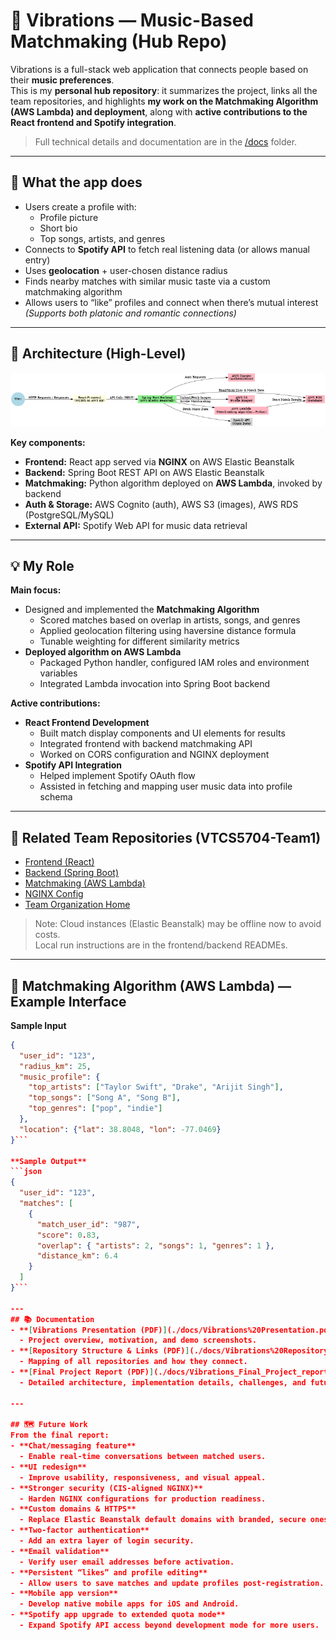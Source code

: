 # 🎵 Vibrations — Music-Based Matchmaking (Hub Repo)

Vibrations is a full-stack web application that connects people based on their **music preferences**.  
This is my **personal hub repository**: it summarizes the project, links all the team repositories, and highlights **my work on the Matchmaking Algorithm (AWS Lambda) and deployment**, along with **active contributions to the React frontend and Spotify integration**.

> Full technical details and documentation are in the [/docs](./docs) folder.

---

## 🚀 What the app does
- Users create a profile with:
  - Profile picture
  - Short bio
  - Top songs, artists, and genres
- Connects to **Spotify API** to fetch real listening data (or allows manual entry)
- Uses **geolocation** + user-chosen distance radius
- Finds nearby matches with similar music taste via a custom matchmaking algorithm
- Allows users to “like” profiles and connect when there’s mutual interest  
*(Supports both platonic and romantic connections)*

---

## 🧱 Architecture (High-Level)

![System Architecture](./assets/architecture.png)

**Key components:**
- **Frontend:** React app served via **NGINX** on AWS Elastic Beanstalk  
- **Backend:** Spring Boot REST API on AWS Elastic Beanstalk  
- **Matchmaking:** Python algorithm deployed on **AWS Lambda**, invoked by backend  
- **Auth & Storage:** AWS Cognito (auth), AWS S3 (images), AWS RDS (PostgreSQL/MySQL)  
- **External API:** Spotify Web API for music data retrieval

---

## 💡 My Role

**Main focus:**
- Designed and implemented the **Matchmaking Algorithm**  
  - Scored matches based on overlap in artists, songs, and genres  
  - Applied geolocation filtering using haversine distance formula  
  - Tunable weighting for different similarity metrics
- **Deployed algorithm on AWS Lambda**  
  - Packaged Python handler, configured IAM roles and environment variables  
  - Integrated Lambda invocation into Spring Boot backend

**Active contributions:**
- **React Frontend Development**  
  - Built match display components and UI elements for results  
  - Integrated frontend with backend matchmaking API  
  - Worked on CORS configuration and NGINX deployment
- **Spotify API Integration**  
  - Helped implement Spotify OAuth flow  
  - Assisted in fetching and mapping user music data into profile schema

---

## 🔗 Related Team Repositories (VTCS5704-Team1)
- [Frontend (React)](https://github.com/VTCS5704-Team1/vibrations-front-end)  
- [Backend (Spring Boot)](https://github.com/VTCS5704-Team1/vibrations-back-end)  
- [Matchmaking (AWS Lambda)](https://github.com/VTCS5704-Team1/vibrations-matchmaking)  
- [NGINX Config](https://github.com/VTCS5704-Team1/nginx)  
- [Team Organization Home](https://github.com/VTCS5704-Team1)  

> Note: Cloud instances (Elastic Beanstalk) may be offline now to avoid costs.  
> Local run instructions are in the frontend/backend READMEs.

---

## 🧮 Matchmaking Algorithm (AWS Lambda) — Example Interface

**Sample Input**
```json
{
  "user_id": "123",
  "radius_km": 25,
  "music_profile": {
    "top_artists": ["Taylor Swift", "Drake", "Arijit Singh"],
    "top_songs": ["Song A", "Song B"],
    "top_genres": ["pop", "indie"]
  },
  "location": {"lat": 38.8048, "lon": -77.0469}
}```

**Sample Output**
```json
{
  "user_id": "123",
  "matches": [
    {
      "match_user_id": "987",
      "score": 0.83,
      "overlap": { "artists": 2, "songs": 1, "genres": 1 },
      "distance_km": 6.4
    }
  ]
}```

---
## 📚 Documentation
- **[Vibrations Presentation (PDF)](./docs/Vibrations%20Presentation.pdf)**  
  - Project overview, motivation, and demo screenshots.
- **[Repository Structure & Links (PDF)](./docs/Vibrations%20Repository.pdf)**  
  - Mapping of all repositories and how they connect.
- **[Final Project Report (PDF)](./docs/Vibrations_Final_Project_report.pdf)**  
  - Detailed architecture, implementation details, challenges, and future scope.

---

## 🗺 Future Work
From the final report:
- **Chat/messaging feature**  
  - Enable real-time conversations between matched users.
- **UI redesign**  
  - Improve usability, responsiveness, and visual appeal.
- **Stronger security (CIS-aligned NGINX)**  
  - Harden NGINX configurations for production readiness.
- **Custom domains & HTTPS**  
  - Replace Elastic Beanstalk default domains with branded, secure ones.
- **Two-factor authentication**  
  - Add an extra layer of login security.
- **Email validation**  
  - Verify user email addresses before activation.
- **Persistent “likes” and profile editing**  
  - Allow users to save matches and update profiles post-registration.
- **Mobile app version**  
  - Develop native mobile apps for iOS and Android.
- **Spotify app upgrade to extended quota mode**  
  - Expand Spotify API access beyond development mode for more users.
